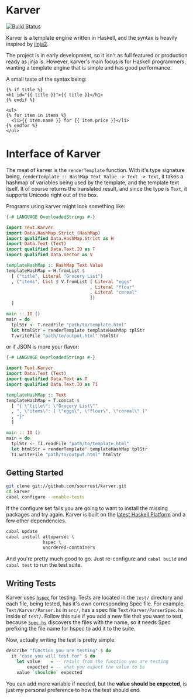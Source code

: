 # Karver

[![Build Status](https://travis-ci.org/sourrust/karver.svg?branch=master)](https://travis-ci.org/sourrust/karver)

Karver is a template engine written in Haskell, and the syntax is
heavily inspired by [jinja2][1].

The project is in early development, so it isn't as full featured or
production ready as jinja is. However, karver's main focus is for
Haskell programmers, wanting a template engine that is simple and has
good performance.

A small taste of the syntax being:

```
{% if title %}
<h1 id="{{ title }}">{{ title }}</h1>
{% endif %}

<ul>
{% for item in items %}
  <li>{{ item.name }} for {{ item.price }}</li>
{% endfor %}
</ul>
```

# Interface of Karver

The meat of karver is the `renderTemplate` function. With it's type
signature being, `renderTemplate :: HashMap Text Value -> Text -> Text`,
it takes a hashmap of variables being used by the template, and the
template text itself. It of course returns the translated result, and
since the type is `Text`, it supports Unicode right out of the box.

Programs using karver might look something like:

```haskell
{-# LANGUAGE OverloadedStrings #-}

import Text.Karver
import Data.HashMap.Strict (HashMap)
import qualified Data.HashMap.Strict as H
import Data.Text (Text)
import qualified Data.Text.IO as T
import qualified Data.Vector as V

templateHashMap :: HashMap Text Value
templateHashMap = H.fromList $
  [ ("title", Literal "Grocery List")
  , ("items", List $ V.fromList [ Literal "eggs"
                                , Literal "flour"
                                , Literal "cereal"
                                ])
  ]

main :: IO ()
main = do
  tplStr <- T.readFile "path/to/template.html"
  let htmlStr = renderTemplate templateHashMap tplStr
  T.writeFile "path/to/output.html" htmlStr
```

or if JSON is more your flavor:

```haskell
{-# LANGUAGE OverloadedStrings #-}

import Text.Karver
import Data.Text (Text)
import qualified Data.Text as T
import qualified Data.Text.IO as TI

templateHashMap :: Text
templateHashMap = T.concat $
  [ "{ \"title\": \"Grocery List\""
  , ", \"items\": [ \"eggs\", \"flour\", \"cereal\" ]"
  , "}"
  ]

main :: IO ()
main = do
  tplStr <- TI.readFile "path/to/template.html"
  let htmlStr = renderTemplate' templateHashMap tplStr
  TI.writeFile "path/to/output.html" htmlStr
```

## Getting Started

```bash
git clone git://github.com/sourrust/karver.git
cd karver
cabal configure --enable-tests
```

If the configure set fails you are going to want to install the missing
packages and try again. Karver is built on the [latest Haskell
Platform][5] and a few other dependencies.

```bash
cabal update
cabal install attoparsec \
              hspec \
              unordered-containers
```

And you're pretty much good to go. Just re-configure and `cabal build`
and `cabal test` to run the test suite.

## Writing Tests

Karver uses [`hspec`][6] for testing. Tests are located in the `test/`
directory and each file, being tested, has it's own corresponding Spec
file. For example, `Text/Karver/Parser.hs` in `src/`, has a spec file
`Text/Karver/ParserSpec.hs` inside of `test/`. Follow this rule if you
add a new file that you want to test, because [`Spec.hs`][7] discovers
the files with the name, so it needs Spec prefixing the file name for
hspec to add it to the suite.

Now, actually writing the test is pretty simple.

```haskell
describe "function you are testing" $ do
  it "case you will test for" $ do
    let value    = -- result from the function you are testing
        expected = -- what you expect the value to be
    value `shouldBe` expected
```

You can add more variable if needed, but the **value should be
expected**, is just my personal preference to how the test should end.

[1]: http://jinja.pocoo.org/
[5]: http://www.haskell.org/platform/
[6]: http://hspec.github.io/
[7]: https://github.com/sourrust/karver/blob/master/test/Spec.hs
